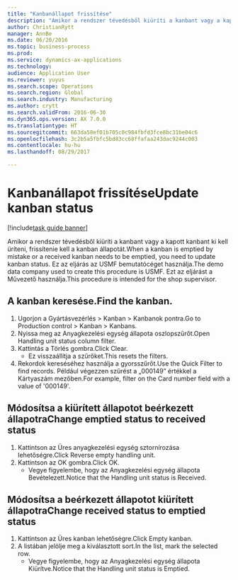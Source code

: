 ```yaml
--- 
title: "Kanbanállapot frissítése"
description: "Amikor a rendszer tévedésből kiüríti a kanbant vagy a kapott kanbant ki kell üríteni, frissítenie kell a kanban állapotát."
author: ChristianRytt
manager: AnnBe
ms.date: 06/20/2016
ms.topic: business-process
ms.prod: 
ms.service: dynamics-ax-applications
ms.technology: 
audience: Application User
ms.reviewer: yuyus
ms.search.scope: Operations
ms.search.region: Global
ms.search.industry: Manufacturing
ms.author: crytt
ms.search.validFrom: 2016-06-30
ms.dyn365.ops.version: AX 7.0.0
ms.translationtype: HT
ms.sourcegitcommit: 663da58ef01b705c0c984fbfd3fce8bc31be04c6
ms.openlocfilehash: 3c2b5a5fbfc5bd83cc68ffafaa243dac9244c003
ms.contentlocale: hu-hu
ms.lasthandoff: 08/29/2017

---
```

# <a name="update-kanban-status"></a><span data-ttu-id="26a6d-103">Kanbanállapot frissítése</span><span class="sxs-lookup"><span data-stu-id="26a6d-103">Update kanban status</span></span>

[!include[task guide banner](../../includes/task-guide-banner.md)]

<span data-ttu-id="26a6d-104">Amikor a rendszer tévedésből kiüríti a kanbant vagy a kapott kanbant ki kell üríteni, frissítenie kell a kanban állapotát.</span><span class="sxs-lookup"><span data-stu-id="26a6d-104">When a kanban is emptied by mistake or a received kanban needs to be emptied, you need to update kanban status.</span></span> <span data-ttu-id="26a6d-105">Ez az eljárás az USMF bemutatócéget használja.</span><span class="sxs-lookup"><span data-stu-id="26a6d-105">The demo data company used to create this procedure is USMF.</span></span> <span data-ttu-id="26a6d-106">Ezt az eljárást a Művezető használja.</span><span class="sxs-lookup"><span data-stu-id="26a6d-106">This procedure is intended for the shop supervisor.</span></span>


## <a name="find-the-kanban"></a><span data-ttu-id="26a6d-107">A kanban keresése.</span><span class="sxs-lookup"><span data-stu-id="26a6d-107">Find the kanban.</span></span>
1. <span data-ttu-id="26a6d-108">Ugorjon a Gyártásvezérlés > Kanban > Kanbanok pontra.</span><span class="sxs-lookup"><span data-stu-id="26a6d-108">Go to Production control > Kanban > Kanbans.</span></span>
2. <span data-ttu-id="26a6d-109">Nyissa meg az Anyagkezelési egység állapota oszlopszűrőt.</span><span class="sxs-lookup"><span data-stu-id="26a6d-109">Open Handling unit status column filter.</span></span>
3. <span data-ttu-id="26a6d-110">Kattintás a Törlés gombra.</span><span class="sxs-lookup"><span data-stu-id="26a6d-110">Click Clear.</span></span>
    * <span data-ttu-id="26a6d-111">Ez visszaállítja a szűrőket.</span><span class="sxs-lookup"><span data-stu-id="26a6d-111">This resets the filters.</span></span>  
4. <span data-ttu-id="26a6d-112">Rekordok kereséséhez használja a gyorsszűrőt.</span><span class="sxs-lookup"><span data-stu-id="26a6d-112">Use the Quick Filter to find records.</span></span> <span data-ttu-id="26a6d-113">Például végezzen szűrést a „000149” értékkel a Kártyaszám mezőben.</span><span class="sxs-lookup"><span data-stu-id="26a6d-113">For example, filter on the Card number field with a value of '000149'.</span></span>

## <a name="change-emptied-status-to-received-status"></a><span data-ttu-id="26a6d-114">Módosítsa a kiürített állapotot beérkezett állapotra</span><span class="sxs-lookup"><span data-stu-id="26a6d-114">Change emptied status to received status</span></span>
1. <span data-ttu-id="26a6d-115">Kattintson az Üres anyagkezelési egység sztornírozása lehetőségre.</span><span class="sxs-lookup"><span data-stu-id="26a6d-115">Click Reverse empty handling unit.</span></span>
2. <span data-ttu-id="26a6d-116">Kattintson az OK gombra.</span><span class="sxs-lookup"><span data-stu-id="26a6d-116">Click OK.</span></span>
    * <span data-ttu-id="26a6d-117">Vegye figyelembe, hogy az Anyagkezelési egység állapota Bevételezett.</span><span class="sxs-lookup"><span data-stu-id="26a6d-117">Notice that the Handling unit status is Received.</span></span>  

## <a name="change-received-status-to-emptied-status"></a><span data-ttu-id="26a6d-118">Módosítsa a beérkezett állapotot kiürített állapotra</span><span class="sxs-lookup"><span data-stu-id="26a6d-118">Change received status to emptied status</span></span>
1. <span data-ttu-id="26a6d-119">Kattintson az Üres kanban lehetőségre.</span><span class="sxs-lookup"><span data-stu-id="26a6d-119">Click Empty kanban.</span></span>
2. <span data-ttu-id="26a6d-120">A listában jelölje meg a kiválasztott sort.</span><span class="sxs-lookup"><span data-stu-id="26a6d-120">In the list, mark the selected row.</span></span>
    * <span data-ttu-id="26a6d-121">Vegye figyelembe, hogy az Anyagkezelési egység állapota Kiürítve.</span><span class="sxs-lookup"><span data-stu-id="26a6d-121">Notice that the Handling unit status is Emptied.</span></span>  


